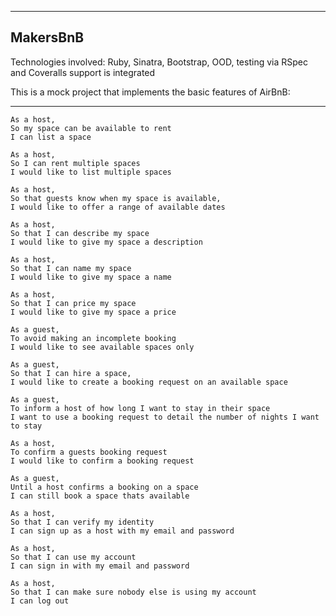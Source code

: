 ___
## MakersBnB

Technologies involved: Ruby, Sinatra, Bootstrap, OOD, testing via RSpec and Coveralls support is integrated

This is a mock project that implements the basic features of AirBnB:
___

```
As a host,
So my space can be available to rent
I can list a space
```
```
As a host,
So I can rent multiple spaces
I would like to list multiple spaces
```
```
As a host,
So that guests know when my space is available,
I would like to offer a range of available dates
```
```
As a host,
So that I can describe my space
I would like to give my space a description
```
```
As a host,
So that I can name my space
I would like to give my space a name
```
```
As a host,
So that I can price my space
I would like to give my space a price
```
```
As a guest,
To avoid making an incomplete booking
I would like to see available spaces only
```
```
As a guest,
So that I can hire a space,
I would like to create a booking request on an available space
```
```
As a guest,
To inform a host of how long I want to stay in their space
I want to use a booking request to detail the number of nights I want to stay
```
```
As a host,
To confirm a guests booking request
I would like to confirm a booking request
```
```
As a guest,
Until a host confirms a booking on a space
I can still book a space thats available
```

```
As a host,
So that I can verify my identity
I can sign up as a host with my email and password
```

```
As a host,
So that I can use my account
I can sign in with my email and password
```
```
As a host,
So that I can make sure nobody else is using my account
I can log out
```
